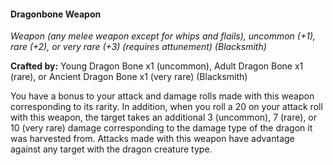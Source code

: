 #### Dragonbone Weapon
_Weapon (any melee weapon except for whips and flails), uncommon (+1), rare (+2), or very rare (+3) (requires attunement) (Blacksmith)_

**Crafted by:** Young Dragon Bone x1 (uncommon), Adult Dragon Bone x1 (rare), or Ancient Dragon Bone x1 (very rare) (Blacksmith)

You have a bonus to your attack and damage rolls made with this weapon corresponding to its rarity. In addition, when you roll a 20 on your attack roll with this weapon, the target takes an additional 3 (uncommon), 7 (rare), or 10 (very rare) damage corresponding to the damage type of the dragon it was harvested from. Attacks made with this weapon have advantage against any target with the dragon creature type.